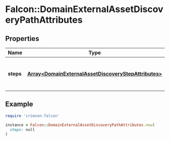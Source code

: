 # Falcon::DomainExternalAssetDiscoveryPathAttributes

## Properties

| Name | Type | Description | Notes |
| ---- | ---- | ----------- | ----- |
| **steps** | [**Array&lt;DomainExternalAssetDiscoveryStepAttributes&gt;**](DomainExternalAssetDiscoveryStepAttributes.md) | The list of steps in the current discovery path | [optional] |

## Example

```ruby
require 'crimson-falcon'

instance = Falcon::DomainExternalAssetDiscoveryPathAttributes.new(
  steps: null
)
```

